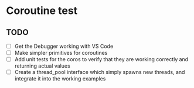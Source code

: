 # Coroutine test

## TODO
- [ ] Get the Debugger working with VS Code
- [ ] Make simpler primitives for coroutines
- [ ] Add unit tests for the coros to verify that they are working correctly and returning actual values
- [ ] Create a thread_pool interface which simply spawns new threads, and integrate it into the working examples
